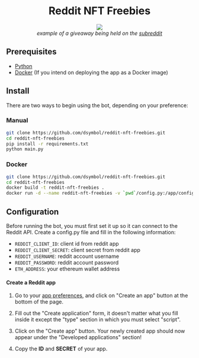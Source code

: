 <div align="center">
<h1>Reddit NFT Freebies</h1>
<img src="https://user-images.githubusercontent.com/88138099/142779007-babd0822-192a-41db-a186-30f0b8f17318.png"/></br>
<i>example of a giveaway being held on the <a href="https://www.reddit.com/r/NFTsMarketplace">subreddit</a></i>
</div>

## Prerequisites

- [Python](https://www.python.org/downloads)
- [Docker](https://docs.docker.com/get-docker) (If you intend on deploying the app as a Docker image)

## Install

There are two ways to begin using the bot, depending on your preference:

### Manual

```sh
git clone https://github.com/dsymbol/reddit-nft-freebies.git
cd reddit-nft-freebies
pip install -r requirements.txt
python main.py
```

### Docker

```sh
git clone https://github.com/dsymbol/reddit-nft-freebies.git
cd reddit-nft-freebies
docker build -t reddit-nft-freebies .
docker run -d --name reddit-nft-freebies -v `pwd`/config.py:/app/config.py reddit-nft-freebies:latest
```

## Configuration

Before running the bot, you must first set it up so it can connect to the Reddit API. Create a config.py file and fill in the following information:

- `REDDIT_CLIENT_ID`: client id from reddit app
- `REDDIT_CLIENT_SECRET`: client secret from reddit app
- `REDDIT_USERNAME`: reddit account username
- `REDDIT_PASSWORD`: reddit account password
- `ETH_ADDRESS`: your ethereum wallet address

#### Create a Reddit app

1. Go to your [app preferences](https://old.reddit.com/prefs/apps/), and click on "Create an app" button at the bottom of the page.

2. Fill out the "Create application" form, it doesn't matter what you fill inside it except the "type" section in which you must select "script".

3. Click on the "Create app" button. Your newly created app should now appear under the "Developed applications" section!

4. Copy the **ID** and **SECRET** of your app.
